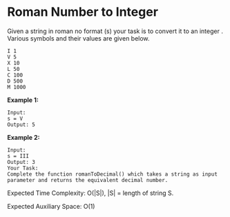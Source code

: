 # Roman Number to Integer

Given a string in roman no format (s)  your task is to convert it to an integer . Various symbols and their values are given below.
```
I 1
V 5
X 10
L 50
C 100
D 500
M 1000
```

**Example 1:**
```
Input:
s = V
Output: 5
```
**Example 2:**
```
Input:
s = III 
Output: 3
Your Task:
Complete the function romanToDecimal() which takes a string as input parameter and returns the equivalent decimal number. 
```

Expected Time Complexity: O(|S|), |S| = length of string S.

Expected Auxiliary Space: O(1)